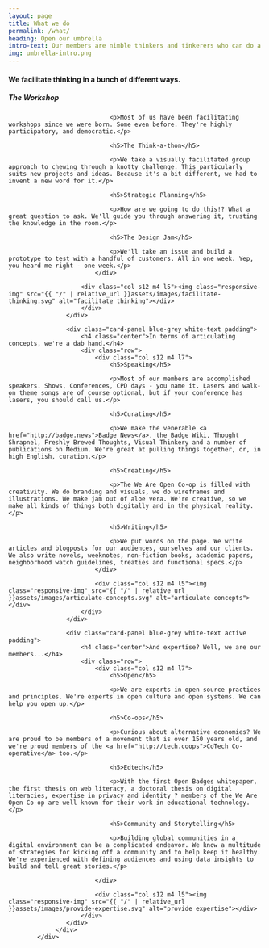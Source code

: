 ```yaml
---
layout: page
title: What we do
permalink: /what/
heading: Open our umbrella
intro-text: Our members are nimble thinkers and tinkerers who can do a whole bunch of stuff. Just ask us. However, just so that <em>we</em> can understand what we do, we've organised our "what" into three main areas.
img: umbrella-intro.png
---
```


<div class="section">
            <div class="row">
                <div class="card-panel blue-grey white-text padding">
                        <h4 class="center">We facilitate thinking in a bunch of different ways.</h4>
						<div class="row">
                        	<div class="col s12 m4 l7">
	                            <h5>The Workshop</h5>
	
	                            <p>Most of us have been facilitating workshops since we were born. Some even before. They're highly participatory, and democratic.</p>
	
	                            <h5>The Think-a-thon</h5>
	
	                            <p>We take a visually facilitated group approach to chewing through a knotty challenge. This particularly suits new projects and ideas. Because it's a bit different, we had to invent a new word for it.</p>
	
	                            <h5>Strategic Planning</h5>
	
	                            <p>How are we going to do this!? What a great question to ask. We'll guide you through answering it, trusting the knowledge in the room.</p>
	
	                            <h5>The Design Jam</h5>
	
	                            <p>We'll take an issue and build a prototype to test with a handful of customers. All in one week. Yep, you heard me right - one week.</p>
                        	</div>

                        <div class="col s12 m4 l5"><img class="responsive-img" src="{{ "/" | relative_url }}assets/images/facilitate-thinking.svg" alt="facilitate thinking"></div>
						</div>
                    </div>

                    <div class="card-panel blue-grey white-text padding">
                        <h4 class="center">In terms of articulating concepts, we're a dab hand.</h4>
						<div class="row">
	                        <div class="col s12 m4 l7">
	                            <h5>Speaking</h5>
	
	                            <p>Most of our members are accomplished speakers. Shows, Conferences, CPD days - you name it. Lasers and walk-on theme songs are of course optional, but if your conference has lasers, you should call us.</p>
	
	                            <h5>Curating</h5>
	
	                            <p>We make the venerable <a href="http://badge.news">Badge News</a>, the Badge Wiki, Thought Shrapnel, Freshly Brewed Thoughts, Visual Thinkery and a number of publications on Medium. We're great at pulling things together, or, in high English, curation.</p>
	
	                            <h5>Creating</h5>
	
	                            <p>The We Are Open Co-op is filled with creativity. We do branding and visuals, we do wireframes and illustrations. We make jam out of aloe vera. We're creative, so we make all kinds of things both digitally and in the physical reality.</p>
	
	                            <h5>Writing</h5>
	
	                            <p>We put words on the page. We write articles and blogposts for our audiences, ourselves and our clients. We also write novels, weeknotes, non-fiction books, academic papers, neighborhood watch guidelines, treaties and functional specs.</p>
	                        </div>
	
	                        <div class="col s12 m4 l5"><img class="responsive-img" src="{{ "/" | relative_url }}assets/images/articulate-concepts.svg" alt="articulate concepts"></div>
						</div>
                    </div>

                    <div class="card-panel blue-grey white-text active padding">
                        <h4 class="center">And expertise? Well, we are our members...</h4>
						<div class="row">
	                        <div class="col s12 m4 l7">
	                            <h5>Open</h5>
	
	                            <p>We are experts in open source practices and principles. We're experts in open culture and open systems. We can help you open up.</p>
	
	                            <h5>Co-ops</h5>
	
	                            <p>Curious about alternative economies? We are proud to be members of a movement that is over 150 years old, and we're proud members of the <a href="http://tech.coops">CoTech Co-operative</a> too.</p>
	
	                            <h5>Edtech</h5>
	
	                            <p>With the first Open Badges whitepaper, the first thesis on web literacy, a doctoral thesis on digital literacies, expertise in privacy and identity ? members of the We Are Open Co-op are well known for their work in educational technology.</p>
	
	                            <h5>Community and Storytelling</h5>
	
	                            <p>Building global communities in a digital environment can be a complicated endeavor. We know a multitude of strategies for kicking off a community and to help keep it healthy. We're experienced with defining audiences and using data insights to build and tell great stories.</p>
	
	                        </div>
	
	                        <div class="col s12 m4 l5"><img class="responsive-img" src="{{ "/" | relative_url }}assets/images/provide-expertise.svg" alt="provide expertise"></div>
						</div>
                    </div>
                 </div>
            </div>
<div class="divider"></div>

